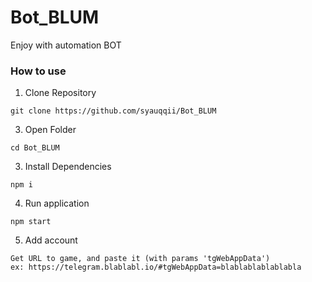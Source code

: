 # Bot_BLUM

Enjoy with automation BOT

### How to use

1. Clone Repository
```
git clone https://github.com/syauqqii/Bot_BLUM
```

3. Open Folder
```
cd Bot_BLUM
```

3. Install Dependencies
```
npm i
```

4. Run application
```
npm start
```

5. Add account
```
Get URL to game, and paste it (with params 'tgWebAppData')
ex: https://telegram.blablabl.io/#tgWebAppData=blablablablablabla
```

